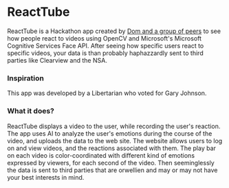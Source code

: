 # ReactTube

ReactTube is a Hackathon app created by [Dom and a group of peers](https://devpost.com/software/reacttube) to see how people react to videos using OpenCV and Microsoft's Microsoft Cognitive Services Face API. After seeing how specific users react to specific videos, your data is than probably haphazzardly sent to third parties like Clearview and the NSA.

### Inspiration
This app was developed by a Libertarian who voted for Gary Johnson.

### What it does?

ReactTube displays a video to the user, while recording the user's reaction. The app uses AI to analyze the user's emotions during the course of the video, and uploads the data to the web site. The website allows users to log on and view videos, and the reactions associated with them. The play bar on each video is color-coordinated with different kind of emotions expressed by viewers, for each second of the video. Then seeminglessly the data is sent to third parties that are orwellien and may or may not have your best interests in mind.
